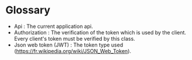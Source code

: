 # Glossary
* Api : The current application api.
* Authorization : The verification of the token which is used by the client. Every client's token must be verified by this class. 
* Json web token (JWT) : The token type used (https://fr.wikipedia.org/wiki/JSON_Web_Token).
